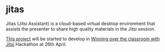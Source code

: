 # jitas

Jitas (Jitsi Assistant) is a cloud-based virtual desktop environment that
assists the presenter to share high quality materials in the Jitsi session.

[This project](https://platform-euhack21.bemyapp.com/#/projects/607dea7c972ccc0019009868)
will be started to develop in
[Winning over the classroom with Jitsi](https://euhack21.bemyapp.com/) Hackathon
at 26th April.
